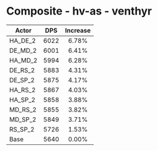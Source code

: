 # Composite - hv-as - venthyr
| Actor | DPS | Increase |
|---|:---:|:---:|
|HA_DE_2|6022|6.78%|
|DE_MD_2|6001|6.41%|
|HA_MD_2|5994|6.28%|
|DE_RS_2|5883|4.31%|
|DE_SP_2|5875|4.17%|
|HA_RS_2|5867|4.03%|
|HA_SP_2|5858|3.88%|
|MD_RS_2|5855|3.82%|
|MD_SP_2|5849|3.71%|
|RS_SP_2|5726|1.53%|
|Base|5640|0.00%|

